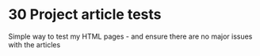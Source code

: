 # 30 Project article tests

Simple way to test my HTML pages - and ensure there are no major issues with the articles